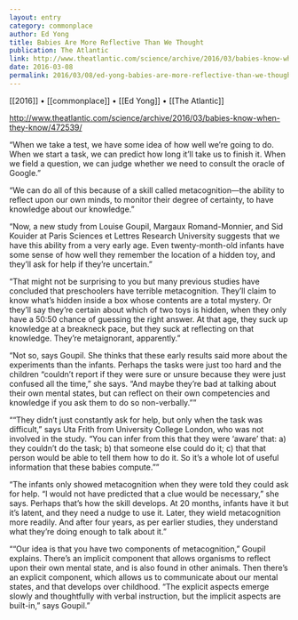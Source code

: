 ```yaml
---
layout: entry
category: commonplace
author: Ed Yong
title: Babies Are More Reflective Than We Thought
publication: The Atlantic
link: http://www.theatlantic.com/science/archive/2016/03/babies-know-when-they-know/472539/
date: 2016-03-08
permalink: 2016/03/08/ed-yong-babies-are-more-reflective-than-we-thought
---
```


[[2016]] • [[commonplace]] • [[Ed Yong]] • [[The Atlantic]]

http://www.theatlantic.com/science/archive/2016/03/babies-know-when-they-know/472539/

“When we take a test, we have some idea of how well we’re going to do. When we start a task, we can predict how long it’ll take us to finish it. When we field a question, we can judge whether we need to consult the oracle of Google.”

“We can do all of this because of a skill called metacognition—the ability to reflect upon our own minds, to monitor their degree of certainty, to have knowledge about our knowledge.”

“Now, a new study from Louise Goupil, Margaux Romand-Monnier, and Sid Kouider at Paris Sciences et Lettres Research University suggests that we have this ability from a very early age. Even twenty-month-old infants have some sense of how well they remember the location of a hidden toy, and they’ll ask for help if they’re uncertain.”

“That might not be surprising to you but many previous studies have concluded that preschoolers have terrible metacognition. They’ll claim to know what’s hidden inside a box whose contents are a total mystery. Or they’ll say they’re certain about which of two toys is hidden, when they only have a 50:50 chance of guessing the right answer. At that age, they suck up knowledge at a breakneck pace, but they suck at reflecting on that knowledge. They’re metaignorant, apparently.”

“Not so, says Goupil. She thinks that these early results said more about the experiments than the infants. Perhaps the tasks were just too hard and the children “couldn’t report if they were sure or unsure because they were just confused all the time,” she says. “And maybe they’re bad at talking about their own mental states, but can reflect on their own competencies and knowledge if you ask them to do so non-verbally.””

““They didn’t just constantly ask for help, but only when the task was difficult,” says Uta Frith from University College London, who was not involved in the study. “You can infer from this that they were ‘aware’ that: a) they couldn’t do the task; b) that someone else could do it; c) that that person would be able to tell them how to do it. So it’s a whole lot of useful information that these babies compute.””

“The infants only showed metacognition when they were told they could ask for help. “I would not have predicted that a clue would be necessary,” she says. Perhaps that’s how the skill develops. At 20 months, infants have it but it’s latent, and they need a nudge to use it. Later, they wield metacognition more readily. And after four years, as per earlier studies, they understand what they’re doing enough to talk about it.”

““Our idea is that you have two components of metacognition,” Goupil explains. There’s an implicit component that allows organisms to reflect upon their own mental state, and is also found in other animals. Then there’s an explicit component, which allows us to communicate about our mental states, and that develops over childhood. “The explicit aspects emerge slowly and thoughtfully with verbal instruction, but the implicit aspects are built-in,” says Goupil.”
